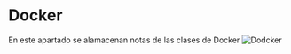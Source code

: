 # Docker

En este apartado se alamacenan notas de las clases de Docker
![Dodcker](https://ricardogeek.com/wp-content/uploads/2018/05/docker.png)
